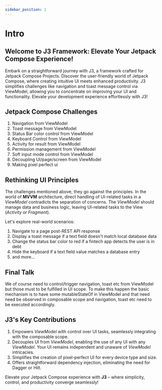 ```yaml
---
sidebar_position: 1
---
```

# Intro

## Welcome to J3 Framework: Elevate Your Jetpack Compose Experience!

Embark on a straightforward journey with J3, a framework crafted for Jetpack Compose Projects. Discover the user-friendly world of Jetpack Compose, where creating intuitive UI meets enhanced productivity. J3 simplifies challenges like navigation and toast message control via ViewModel, allowing you to concentrate on improving your UI and functionality. Elevate your development experience effortlessly with J3!

## Jetpack Compose Challenges

1. Navigation from ViewModel
2. Toast message from ViewModel
3. Status Bar color control from ViewModel
4. Keyboard Control from ViewModel
5. Activity for result from ViewModel
6. Permission management from ViewModel
7. Soft input mode control from ViewModel
8. Decoupling UI/page/screen from ViewModel
9. Making pixel perfect ui

## Rethinking UI Principles

The challenges mentioned above, they go against the principles. In the world of **MVVM** architecture, direct handling of UI-related tasks in a *ViewModel* contradicts the separation of concerns. The *ViewModel* should manage data and business logic, leaving UI-related tasks to the View (*Activity* or *Fragment*).

Let's explore real-world scenarios:

1. Navigate to a page post-REST API response
2. Display a toast message if a text field doesn't match local database data
3. Change the status bar color to red if a fintech app detects the user is in debt
4. Hide the keyboard if a text field value matches a database entry
5. and more...

## Final Talk

We of course need to control/trigger navigation, toast etc from ViewModel but those must to be fulfilled in UI scope. To make this happen the basic mechanism is to have some mutableStateOf in ViewModel and that need need be observed in composable scope and navigation, toast etc need to be executed accordingly.

## **J3's Key Contributions**

1. Empowers *ViewModel* with control over UI tasks, seamlessly integrating with the composable scope.
2. Decouples UI from *ViewModel*, enabling the use of any UI with any *ViewModel*. Your UI remains independent and unaware of *ViewModel* intricacies.
3. Simplifies the creation of pixel-perfect UI for every device type and size.
4. Offers straightforward dependency injection, eliminating the need for Dagger or Hilt.

Elevate your Jetpack Compose experience with **J3** – where simplicity, control, and productivity converge seamlessly!
